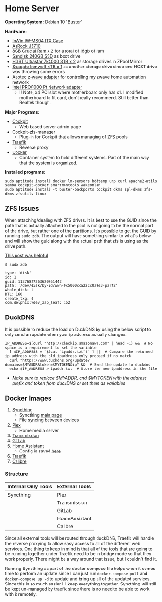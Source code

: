 # Home Server

**Operating System:** Debian 10 "Buster"

**Hardware:**

- [InWin IW-MS04 ITX Case](https://www.amazon.com/gp/product/B0167NCADS)
- [AsRock J3710](https://www.amazon.com/gp/product/B01E97ZTPA)
- [8GB Crucial Ram x 2](https://www.amazon.com/gp/product/B006YG8X9Y) for a total of 16gb of ram
- [Sandisk 240GB SSD](https://www.amazon.com/gp/product/B01F9G43WU) as boot drive
- [HGST Ultrastar 7k4000 3TB x 2](https://www.amazon.com/gp/product/B01LYVD7ME) as storage drives in ZPool Mirror
- [Seagate Ironwolf 4TB x 1](https://smile.amazon.com/gp/product/B07H289S79/) as another storage drive since one HGST 
  drive was throwing some errors
- [Aeotec z-wave adapter](https://www.amazon.com/gp/product/B00X0AWA6E) for controlling my zwave home automation network
- [Intel PRO/1000 Pt Network adapter](https://www.amazon.com/gp/product/B000BMZHX2/)
  - !! Note, x4 PCI slot where motherboard only has x1.  I modified motherboard to fit card, don't really recommend. 
    Still better than Realtek though.  


**Major Programs:**

* [Cockpit](https://github.com/cockpit-project/cockpit)
    * Web based server admin page
* [Cockpit-zfs-manager](https://github.com/optimans/cockpit-zfs-manager)
    * Plug-in for Cockpit that allows managing of ZFS pools
* [Traefik](https://github.com/containous/traefik)
    * Reverse proxy
* [Docker](https://www.docker.com/)
    * Container system to hold different systems.  Part of the main way that the system is organized.  
    

**Installed programs:**

    sudo aptitude install docker lm-sensors hddtemp unp curl apache2-utils samba cockpit-docker smartmontools wakeonlan
    sudo aptitude install -t buster-backports cockpit dkms spl-dkms zfs-dkms zfsutils-linux
    
## ZFS Issues

When attaching/dealing with ZFS drives.  It is best to use the GUID since the path that is actually attached to the pool
is not going to be the normal part of the drive, but rather one of the partitions.  It's possible to get the GUID by 
running `sudo zdb`.  The output will have something similar to what's below and will show the guid along with the
actual path that zfs is using as the drive path.  

[This post was helpful](https://askubuntu.com/questions/593619/zfs-on-linux-no-such-device-in-pool)

```shell
$ sudo zdb

type: 'disk'
id: 1
guid: 11376827263620761442
path: '/dev/disk/by-id/wwn-0x5000cca22cc0a9e3-part2'
whole_disk: 1
DTL: 160
create_txg: 4
com.delphix:vdev_zap_leaf: 152

```
    
## DuckDNS

It is possible to reduce the load on DuckDNS by using the below script to only send an update when your ip address
 actually changes.  

    IP_ADDRESS=$(curl "http://checkip.amazonaws.com" | head -1) &&  # No space is a requirement to set the variable
      [ $IP_ADDRESS = "$(cat "ipaddr.txt")" ] ||  # Compare the returned ip address with the old ipaddress only proceed if no match  
      curl "https://www.duckdns.org/update?domains=$MYADDR&token=$MYTOKEN&ip" &&  # Send the update to duckdns  
      echo $IP_ADDRESS > ipaddr.txt  # Store the new ipaddress in the file  

- _Make sure to replace $MYADDR, and $MYTOKEN with the address prefix and token from duckDNS or set them as variables_

## Docker Images

1. [Syncthing](https://github.com/linuxserver/docker-syncthing)
    * Syncthing [main page](https://syncthing.net/)
    * File syncing between devices
2. [Plex](https://github.com/plexinc/pms-docker)
    * Home media server
3. [Transmission](https://github.com/linuxserver/docker-transmission)
4. [GitLab](https://docs.gitlab.com/omnibus/docker/)
5. [Home Assistant](https://www.home-assistant.io/docs/installation/docker/)
    * Config is saved [here](https://github.com/Otto-G/HomeAutomation/blob/master/configuration.yaml)
6. [Traefik](https://docs.traefik.io/getting-started/install-traefik/#use-the-official-docker-image)
7. [Calibre](https://github.com/linuxserver/docker-calibre-web)

### Structure 

| Internal Only Tools | External Tools       | 
| :---                | :---                 |
| Syncthing           | Plex                 |
|                     | Transmission         |
|                     | GitLab               |
|                     | HomeAssistant        |
|                     | Calibre              |

Since all external tools will be routed through duckDNS, 
Traefik will handle the reverse proxying to allow easy access to 
all of the different web services.  One thing to keep in mind is that 
all of the tools that are going to be running together under Traefik 
need to be in bridge mode so that they work properly.  There might be 
a way around that issue, but I couldn't find it.  

Running Syncthing as part of the docker compose file helps when it comes
time to perform an update since I can just run `docker-compose pull` and
`docker-compose up -d` to update and bring up all of the updated services.  
Since this is so much easier I'll keep everything together.  Syncthing 
will still be kept un-managed by traefik since there is no need to be able 
to work with it remotely.  
